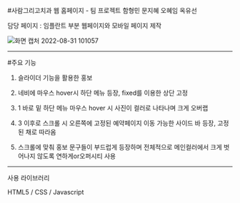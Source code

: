 #사람그리고치과 웹 홈페이지 - 팀 프로젝트 함형민 문지혜 오혜임 옥유선

담당 페이지 : 임플란트 부분 웹페이지와 모바일 페이지 제작

![화면 캡처 2022-08-31 101057](https://user-images.githubusercontent.com/105466444/187570964-7080a7d4-2805-452c-9205-d392151df349.png)

--------------------------------------------------------------------

#주요 기능

1. 슬라이더 기능을 활용한 홍보

2. 네비에 마우스 hover시 하단 메뉴 등장, fixed를 이용한 상단 고정

3. 1 바로 밑 하단 메뉴 마우스 hover 시 사진이 컬러로 나타나며 크게 오버랩

4. 3 이후로 스크롤 시 오른쪽에 고정된 예약페이지 이동 가능한 사이드 바 등장, 고정된 채로 따라옴

5. 스크롤에 맞춰 홍보 문구들이 부드럽게 등장하며 전체적으로 메인컬러에서 크게 벗어나지 않도록 연하게or오퍼시티 사용


-----------------------------------------------------------------------

사용 라이브러리

HTML5 / CSS / Javascript
